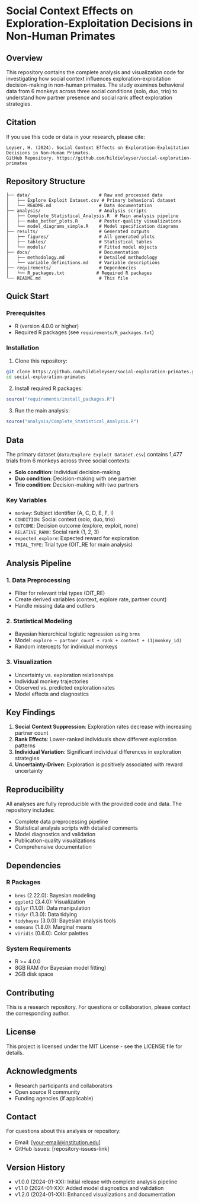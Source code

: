 # Social Context Effects on Exploration-Exploitation Decisions in Non-Human Primates

## Overview

This repository contains the complete analysis and visualization code for investigating how social context influences exploration-exploitation decision-making in non-human primates. The study examines behavioral data from 6 monkeys across three social conditions (solo, duo, trio) to understand how partner presence and social rank affect exploration strategies.

## Citation

If you use this code or data in your research, please cite:

```
Leyser, H. (2024). Social Context Effects on Exploration-Exploitation Decisions in Non-Human Primates. 
GitHub Repository. https://github.com/hildieleyser/social-exploration-primates
```

## Repository Structure

```
├── data/                          # Raw and processed data
│   ├── Explore Exploit Dataset.csv # Primary behavioral dataset
│   └── README.md                  # Data documentation
├── analysis/                      # Analysis scripts
│   ├── Complete_Statistical_Analysis.R  # Main analysis pipeline
│   ├── make_better_plots.R        # Poster-quality visualizations
│   └── model_diagrams_simple.R    # Model specification diagrams
├── results/                       # Generated outputs
│   ├── figures/                   # All generated plots
│   ├── tables/                    # Statistical tables
│   └── models/                    # Fitted model objects
├── docs/                          # Documentation
│   ├── methodology.md             # Detailed methodology
│   └── variable_definitions.md    # Variable descriptions
├── requirements/                  # Dependencies
│   └── R_packages.txt            # Required R packages
└── README.md                      # This file
```

## Quick Start

### Prerequisites

- R (version 4.0.0 or higher)
- Required R packages (see `requirements/R_packages.txt`)

### Installation

1. Clone this repository:
```bash
git clone https://github.com/hildieleyser/social-exploration-primates.git
cd social-exploration-primates
```

2. Install required R packages:
```r
source("requirements/install_packages.R")
```

3. Run the main analysis:
```r
source("analysis/Complete_Statistical_Analysis.R")
```

## Data

The primary dataset (`data/Explore Exploit Dataset.csv`) contains 1,477 trials from 6 monkeys across three social contexts:

- **Solo condition**: Individual decision-making
- **Duo condition**: Decision-making with one partner
- **Trio condition**: Decision-making with two partners

### Key Variables

- `monkey`: Subject identifier (A, C, D, E, F, I)
- `CONDITION`: Social context (solo, duo, trio)
- `OUTCOME`: Decision outcome (explore, exploit, none)
- `RELATIVE_RANK`: Social rank (1, 2, 3)
- `expected_explore`: Expected reward for exploration
- `TRIAL_TYPE`: Trial type (OIT_RE for main analysis)

## Analysis Pipeline

### 1. Data Preprocessing
- Filter for relevant trial types (OIT_RE)
- Create derived variables (context, explore rate, partner count)
- Handle missing data and outliers

### 2. Statistical Modeling
- Bayesian hierarchical logistic regression using `brms`
- Model: `explore ~ partner_count + rank + context + (1|monkey_id)`
- Random intercepts for individual monkeys

### 3. Visualization
- Uncertainty vs. exploration relationships
- Individual monkey trajectories
- Observed vs. predicted exploration rates
- Model effects and diagnostics

## Key Findings

1. **Social Context Suppression**: Exploration rates decrease with increasing partner count
2. **Rank Effects**: Lower-ranked individuals show different exploration patterns
3. **Individual Variation**: Significant individual differences in exploration strategies
4. **Uncertainty-Driven**: Exploration is positively associated with reward uncertainty

## Reproducibility

All analyses are fully reproducible with the provided code and data. The repository includes:

- Complete data preprocessing pipeline
- Statistical analysis scripts with detailed comments
- Model diagnostics and validation
- Publication-quality visualizations
- Comprehensive documentation

## Dependencies

### R Packages
- `brms` (2.22.0): Bayesian modeling
- `ggplot2` (3.4.0): Visualization
- `dplyr` (1.1.0): Data manipulation
- `tidyr` (1.3.0): Data tidying
- `tidybayes` (3.0.0): Bayesian analysis tools
- `emmeans` (1.8.0): Marginal means
- `viridis` (0.6.0): Color palettes

### System Requirements
- R >= 4.0.0
- 8GB RAM (for Bayesian model fitting)
- 2GB disk space

## Contributing

This is a research repository. For questions or collaboration, please contact the corresponding author.

## License

This project is licensed under the MIT License - see the LICENSE file for details.

## Acknowledgments

- Research participants and collaborators
- Open source R community
- Funding agencies (if applicable)

## Contact

For questions about this analysis or repository:
- Email: [your-email@institution.edu]
- GitHub Issues: [repository-issues-link]

## Version History

- v1.0.0 (2024-01-XX): Initial release with complete analysis pipeline
- v1.1.0 (2024-01-XX): Added model diagnostics and validation
- v1.2.0 (2024-01-XX): Enhanced visualizations and documentation
